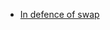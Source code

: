 * [In defence of swap](https://chrisdown.name/2018/01/02/in-defence-of-swap.html?lipi=urn%3Ali%3Apage%3Ad_flagship3_feed%3BbEhEHoHoSGe5dh0TAye6%2FQ%3D%3D)
